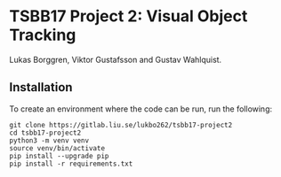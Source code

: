 # TSBB17 Project 2: Visual Object Tracking
Lukas Borggren, Viktor Gustafsson and Gustav Wahlquist.

## Installation
To create an environment where the code can be run, run the following:
```
git clone https://gitlab.liu.se/lukbo262/tsbb17-project2
cd tsbb17-project2
python3 -m venv venv
source venv/bin/activate
pip install --upgrade pip
pip install -r requirements.txt
```